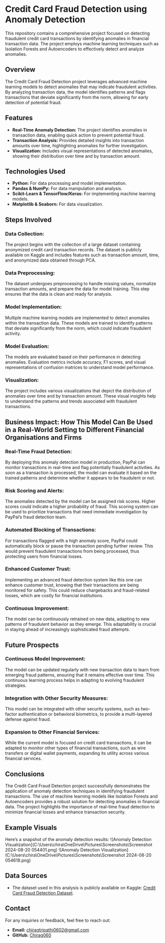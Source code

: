 # Credit Card Fraud Detection using Anomaly Detection

This repository contains a comprehensive project focused on detecting fraudulent credit card transactions by identifying anomalies in financial transaction data. The project employs machine learning techniques such as Isolation Forests and Autoencoders to effectively detect and analyze anomalies.

## Overview
The Credit Card Fraud Detection project leverages advanced machine learning models to detect anomalies that may indicate fraudulent activities. By analyzing transaction data, the model identifies patterns and flags transactions that deviate significantly from the norm, allowing for early detection of potential fraud.

## Features
- **Real-Time Anomaly Detection:** The project identifies anomalies in transaction data, enabling quick action to prevent potential fraud.
- **Transaction Analysis:** Provides detailed insights into transaction amounts over time, highlighting anomalies for further investigation.
- **Visualization:** Includes visual representations of detected anomalies, showing their distribution over time and by transaction amount.

## Technologies Used
- **Python:** For data processing and model implementation.
- **Pandas & NumPy:** For data manipulation and analysis.
- **Scikit-Learn & TensorFlow/Keras:** For implementing machine learning models.
- **Matplotlib & Seaborn:** For data visualization.

## Steps Involved

### Data Collection:
The project begins with the collection of a large dataset containing anonymized credit card transaction records. The dataset is publicly available on Kaggle and includes features such as transaction amount, time, and anonymized data obtained through PCA.

### Data Preprocessing:
The dataset undergoes preprocessing to handle missing values, normalize transaction amounts, and prepare the data for model training. This step ensures that the data is clean and ready for analysis.

### Model Implementation:
Multiple machine learning models are implemented to detect anomalies within the transaction data. These models are trained to identify patterns that deviate significantly from the norm, which could indicate fraudulent activity.

### Model Evaluation:
The models are evaluated based on their performance in detecting anomalies. Evaluation metrics include accuracy, F1 scores, and visual representations of confusion matrices to understand model performance.

### Visualization:
The project includes various visualizations that depict the distribution of anomalies over time and by transaction amount. These visual insights help to understand the patterns and trends associated with fraudulent transactions.

## Business Impact: How This Model Can Be Used in a Real-World Setting to Different Financial Organisations and Firms

### Real-Time Fraud Detection:
By deploying this anomaly detection model in production, PayPal can monitor transactions in real-time and flag potentially fraudulent activities. As soon as a transaction is processed, the model can evaluate it based on the trained patterns and determine whether it appears to be fraudulent or not.

### Risk Scoring and Alerts:
The anomalies detected by the model can be assigned risk scores. Higher scores could indicate a higher probability of fraud. This scoring system can be used to prioritize transactions that need immediate investigation by PayPal’s fraud detection team.

### Automated Blocking of Transactions:
For transactions flagged with a high anomaly score, PayPal could automatically block or pause the transaction pending further review. This would prevent fraudulent transactions from being processed, thus protecting users from financial losses.

### Enhanced Customer Trust:
Implementing an advanced fraud detection system like this one can enhance customer trust, knowing that their transactions are being monitored for safety. This could reduce chargebacks and fraud-related losses, which are costly for financial institutions.

### Continuous Improvement:
The model can be continuously retrained on new data, adapting to new patterns of fraudulent behavior as they emerge. This adaptability is crucial in staying ahead of increasingly sophisticated fraud attempts.

## Future Prospects

### Continuous Model Improvement:
The model can be updated regularly with new transaction data to learn from emerging fraud patterns, ensuring that it remains effective over time. This continuous learning process helps in adapting to evolving fraudulent strategies.

### Integration with Other Security Measures:
This model can be integrated with other security systems, such as two-factor authentication or behavioral biometrics, to provide a multi-layered defense against fraud.

### Expansion to Other Financial Services:
While the current model is focused on credit card transactions, it can be adapted to monitor other types of financial transactions, such as wire transfers or digital wallet payments, expanding its utility across various financial services.

## Conclusions
The Credit Card Fraud Detection project successfully demonstrates the application of anomaly detection techniques in identifying fraudulent transactions. The use of machine learning models like Isolation Forests and Autoencoders provides a robust solution for detecting anomalies in financial data. The project highlights the importance of real-time fraud detection to minimize financial losses and enhance transaction security.

## Example Visuals

Here’s a snapshot of the anomaly detection results:
![Anomaly Detection Visualization](C:\Users\chira\OneDrive\Pictures\Screenshots\Screenshot 2024-08-20 054401.png)
![Anomaly Detection Visualization](C:\Users\chira\OneDrive\Pictures\Screenshots\Screenshot 2024-08-20 054618.png)


## Data Sources
- The dataset used in this analysis is publicly available on Kaggle: [Credit Card Fraud Detection Dataset](https://www.kaggle.com/datasets/isaikumar/creditcardfraud).

## Contact
For any inquiries or feedback, feel free to reach out:
- **Email:** chiragtripathi0602@gmail.com
- **GitHub:** [Chirag060](https://github.com/Chirag060)
